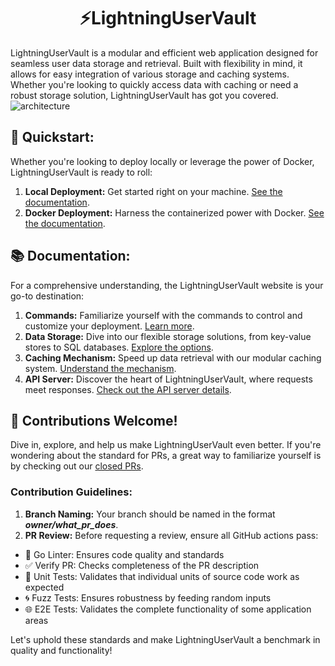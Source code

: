 <h1 align="center">⚡️LightningUserVault</h1>

LightningUserVault is a modular and efficient web application designed for seamless user data storage and retrieval. Built with flexibility in mind, it allows for easy integration of various storage and caching systems. Whether you're looking to quickly access data with caching or need a robust storage solution, LightningUserVault has got you covered.
![architecture](https://github.com/Aleksao998/LightingUserVault/assets/42786413/b6816c70-3383-41c8-b459-0bfebb45535d)

## 🚀 Quickstart:
Whether you're looking to deploy locally or leverage the power of Docker, LightningUserVault is ready to roll:

1. **Local Deployment:** Get started right on your machine. [See the documentation](https://gotolabs.gitbook.io/lightninguservault/getting-started/quickstart-guide/local-deployment).
2. **Docker Deployment:**  Harness the containerized power with Docker. [See the documentation](https://gotolabs.gitbook.io/lightninguservault/getting-started/quickstart-guide/docker-deployment).

## 📚 Documentation:
For a comprehensive understanding, the LightningUserVault website is your go-to destination:
1. **Commands:**  Familiarize yourself with the commands to control and customize your deployment. [Learn more](https://gotolabs.gitbook.io/lightninguservault/getting-started/server-commands).
2. **Data Storage:**  Dive into our flexible storage solutions, from key-value stores to SQL databases. [Explore the options](https://gotolabs.gitbook.io/lightninguservault/architecture/data-storage).
3. **Caching Mechanism:**  Speed up data retrieval with our modular caching system. [Understand the mechanism](https://gotolabs.gitbook.io/lightninguservault/architecture/caching-mechanism).
4. **API Server:**  Discover the heart of LightningUserVault, where requests meet responses. [Check out the API server details](https://gotolabs.gitbook.io/lightninguservault/architecture/api-server).

## 🌟 Contributions Welcome! 
Dive in, explore, and help us make LightningUserVault even better. If you're wondering about the standard for PRs, a great way to familiarize yourself is by checking out our [closed PRs](https://github.com/Aleksao998/LightingUserVault/pulls?q=is%3Apr+is%3Aclosed).

### Contribution Guidelines:

1. **Branch Naming:** Your branch should be named in the format ___owner/what_pr_does___.
2. **PR Review:** Before requesting a review, ensure all GitHub actions pass:
 - 📜 Go Linter: Ensures code quality and standards
 - ✅ Verify PR: Checks completeness of the PR description
 - 🧪 Unit Tests: Validates that individual units of source code work as expected
 - 🌀 Fuzz Tests: Ensures robustness by feeding random inputs
 - 🌐 E2E Tests: Validates the complete functionality of some application areas

Let's uphold these standards and make LightningUserVault a benchmark in quality and functionality!

